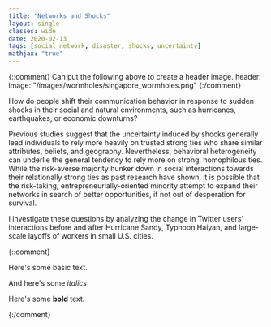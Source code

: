 ```yaml
---
title: "Networks and Shocks"
layout: single
classes: wide
date: 2020-02-13
tags: [social network, disaster, shocks, uncertainty]
mathjax: "true"
---
```

{::comment}
Can put the following above to create a header image.
header:
  image: "/images/wormholes/singapore_wormholes.png"
{:/comment}

How do people shift their communication behavior in response to sudden shocks in their social and natural environments, such as hurricanes, earthquakes, or economic downturns? 

Previous studies suggest that the uncertainty induced by shocks generally lead individuals to rely more heavily on trusted strong ties who share similar attributes, beliefs, and geography. Nevertheless, behavioral heterogeneity can underlie the general tendency to rely more on strong, homophilous ties. While the risk-averse majority hunker down in social interactions towards their relationally strong ties as past research have shown, it is possible that the risk-taking, entrepreneurially-oriented minority attempt to expand their networks in search of better opportunities, if not out of desperation for survival. 

I investigate these questions by analyzing the change in Twitter users' interactions before and after Hurricane Sandy, Typhoon Haiyan, and large-scale layoffs of workers in small U.S. cities.


{::comment}

Here's some basic text.

And here's some *italics*

Here's some **bold** text.

{:/comment}